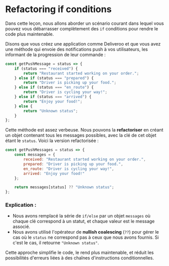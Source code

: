 # Refactoring if conditions

Dans cette leçon, nous allons aborder un scénario courant dans lequel vous pouvez vous débarrasser complètement des `if` conditions pour rendre le code plus maintenable.

Disons que vous créez une application comme Deliveroo et que vous avez une méthode qui envoie des notifications push à vos utilisateurs, les informant de la progression de leur commande :

```javascript
const getPushMessage = status => {
    if (status === "received") {
        return "Restaurant started working on your order.";
    } else if (status === "prepared") {
        return "Driver is picking up your food.";
    } else if (status === "en_route") {
        return "Driver is cycling your way!";
    } else if (status === "arrived") {
        return "Enjoy your food!";
    } else {
        return "Unknown status";
    }
};
```

Cette méthode est assez verbeuse. Nous pouvons la **refactoriser** en créant un objet contenant tous les messages possibles, avec la clé de cet objet étant le `status`. Voici la version refactorisée :

```javascript
const getPushMessages = status => {
    const messages = {
        received: "Restaurant started working on your order.",
        prepared: "Driver is picking up your food.",
        en_route: "Driver is cycling your way!",
        arrived: "Enjoy your food!"
    };

    return messages[status] ?? "Unknown status";
};
```

### Explication :
- Nous avons remplacé la série de `if/else` par un objet `messages` où chaque clé correspond à un statut, et chaque valeur est le message associé.
- Nous avons utilisé l'opérateur de **nullish coalescing** (`??`) pour gérer le cas où le `status` ne correspond pas à ceux que nous avons fournis. Si c'est le cas, il retourne `"Unknown status"`.

Cette approche simplifie le code, le rend plus maintenable, et réduit les possibilités d'erreurs liées à des chaînes d'instructions conditionnelles.
``` 

